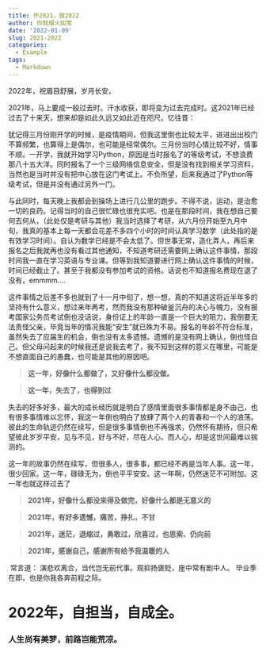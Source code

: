 ```yaml
---
title: 怀2021，致2022
author: 你我烟火如常
date: '2022-01-09'
slug: 2021-2022
categories:
  - Example
tags:
  - Markdown
---
```

2022年，祝眉目舒展，岁月长安。

2021年，马上要成一般过去时。汗水收获，即将变为过去完成时。这2021年已经过去了十来天，想来却是如此久远又如此近在咫尺。忆往昔：

​	  犹记得三月份刚开学的时候，是疫情期间，但我这里倒也比较太平，进进出出校门不算频繁，也算得上是偶尔，也可能是经常偶尔。三月份当时心情比较不好，情事不顺。一开学，我就开始学习Python，原因是当时报名了的等级考试，不想浪费那八十五大洋。同时报名了一个三级网络信息安全，但是没有找到相关学习资料，当然也是当时并没有把中心放在这门考试上。不负所望，后来我通过了Python等级考试，但是并没有通过另外一门。

​	  与此同时，每天晚上我都会到操场上进行几公里的跑步。不得不说，运动，是治愈一切的良药。记得当时的自己很忙碌也很充实吧。也是在那段时间，我在想自己要何去何从，（此处仅是考研与其他）我当时选择了考研，从六月份开始至九月中旬，我真的基本上每一天都会花差不多四个小时的时间认真学习数学（此处指的是有效学习时间）。自认为数学已经是不会太低了。但世事无常，造化弄人，再后来报名之后我就再也没有看过其他通知，不知道考研还需要网上确认这件事情，那段时间我一直在学习英语与专业课。但等到我知道要进行网上确认这件事情的时候，时间已经截止了。甚至于我都没有参加考试的资格。话说也不知道报名费现在退了没有，emmmm....

​	  这件事情之后差不多也就到了十一月中旬了，想一想，真的不知道这将近半年多的坚持有什么意义，想过来年再考，然而我没有那种破釜沉舟的决心与魄力，没有报考国家公务员考试倒也没话说，身份证上的年龄一直是一个巨大的阻力，我倒要无法责怪父亲，毕竟当年的情况我能“安生”就已殊为不易。报名的年龄不符合标准，虽然失去了应届生的机会，倒也没有太多遗憾。遗憾的是没有网上确认，倒也怪自己。但父母问起来的时候我还是说我去考了，我不知到这样的意义在哪里，可能是不想直面自己的愚蠢，也可能是其他的原因吧。

> **这一年，好像什么都做了，又好像什么都没做。**

> **这一年，失去了，也得到过**

​	  失去的好多好多，最大的成长经历就是明白了感情里面很多事情都是身不由己，也有很多事情难以忘怀，我这一年倒也明白了放肆了两个人的青春和一个人的浪荡。彼此的生命轨迹仍然在续写，但是很多事情倒也不再强求，仍然怀有期待，但只希望彼此岁岁平安，见与不见，好与不好，尽在人心。而人心，却是这世间最难以揣测的。

​	  这一年的故事仍然在续写，但很多人，很多事，都已经不再是当年人事。这一年，很少回家。这一年，碌碌无为，倒也平平安安。这一年啊，仍然迷茫不可附加。这一年也就这样过去了

> **2021年，好像什么都没来得及做完，好像什么都是无意义的**

> **2021年，有好多遗憾，痛苦，挣扎，不甘**

> **2021年，迷茫，退缩过，勇敢过，欣喜过，也思索、仍向前**

> **2021年，感谢自己，感谢所有给予我温暖的人**

​	  常言道： 演悲欢离合，当代岂无前代事。观抑扬褒贬，座中常有剧中人。 毕业季在即，也是你我各奔前程之际。

# 	**2022年，自担当，自成全。**
###   **人生尚有美梦，前路岂能荒凉。**

